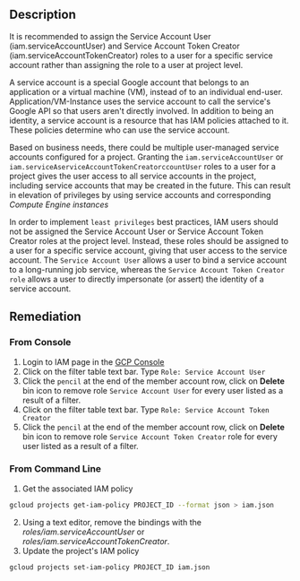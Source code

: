 ## Description

It is recommended to assign the Service Account User (iam.serviceAccountUser) and Service Account Token Creator (iam.serviceAccountTokenCreator) roles to a user for a specific service account rather than assigning the role to a user at project level.

A service account is a special Google account that belongs to an application or a virtual machine (VM), instead of to an individual end-user. Application/VM-Instance uses the service account to call the service's Google API so that users aren't directly involved. In
addition to being an identity, a service account is a resource that has IAM policies attached to it. These policies determine who can use the service account.

Based on business needs, there could be multiple user-managed service accounts configured for a project. Granting the `iam.serviceAccountUser` or `iam.serviceAserviceAccountTokenCreatorccountUser` roles to a user for a project gives the user access to all service accounts in the project, including service accounts that may be created in the future. This can result in elevation of privileges by using service accounts and corresponding *Compute Engine instances*

In order to implement `least privileges` best practices, IAM users should not be assigned the Service Account User or Service Account Token Creator roles at the project level.
Instead, these roles should be assigned to a user for a specific service account, giving that user access to the service account. The `Service Account User` allows a user to bind a
service account to a long-running job service, whereas the `Service Account Token Creator role` allows a user to directly impersonate (or assert) the identity of a service account.

## Remediation

### From Console

1. Login to IAM page in the [GCP Console](https://console.cloud.google.com/iam-admin/iam.)
2. Click on the filter table text bar. Type `Role: Service Account User`
3. Click the `pencil` at the end of the member account row, click on **Delete** bin icon to remove role `Service Account User` for every user listed as a result of a filter.
4. Click on the filter table text bar. Type `Role: Service Account Token Creator`
5. Click the `pencil` at the end of the member account row, click on **Delete** bin icon to remove role `Service Account Token Creator` role for every user listed as a result of a filter.

### From Command Line

1. Get the associated IAM policy
  ```bash
  gcloud projects get-iam-policy PROJECT_ID --format json > iam.json
  ```
2. Using a text editor, remove the bindings with the *roles/iam.serviceAccountUser* or *roles/iam.serviceAccountTokenCreator*.
3. Update the project's IAM policy
  ```bash
  gcloud projects set-iam-policy PROJECT_ID iam.json
  ```
